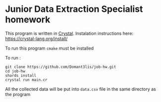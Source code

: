 # Junior Data Extraction Specialist homework
This program is written in [Crystal](https://crystal-lang.org/).
Instalation instructions here: https://crystal-lang.org/install/

To run this program `cmake` must be installed

To run :
```
git clone https://github.com/Domant3lis/job-hw.git
cd job-hw
shards install
crystal run main.cr
```
All the collected data will be put into `data.csv` file in the same directory as the program

